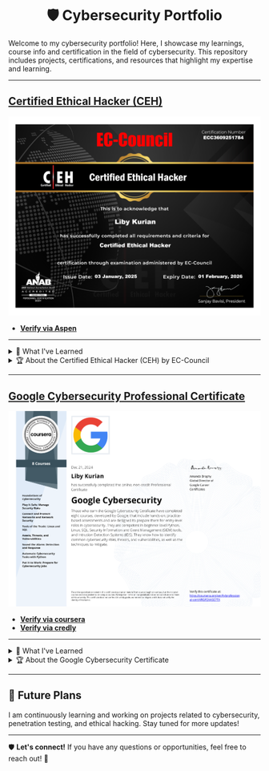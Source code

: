 <h1 align="center">🛡️ Cybersecurity Portfolio</h1>


Welcome to my cybersecurity portfolio! Here, I showcase my learnings, course info and certification in the field of cybersecurity. This repository includes projects, certifications, and resources that highlight my expertise and learning.

---
## **[Certified Ethical Hacker (CEH)](https://www.eccouncil.org/train-certify/certified-ethical-hacker-ceh/)**
  
![Certification Image](./general/cert2.png)  

- **[Verify via Aspen](https://aspen.eccouncil.org/Verify)**  

---
<details>
<summary> 🎯 What I've Learned </summary>

Through the **Certified Ethical Hacker (CEH)** program by EC-Council, I have gained hands-on experience in ethical hacking, cybersecurity principles, tools, and methodologies, including:

✅ **Ethical Hacking & Penetration Testing**
- Understanding the ethical hacking lifecycle and penetration testing methodology
- Key steps in conducting penetration tests (reconnaissance, scanning, gaining access, maintaining access, and reporting)

✅ **Footprinting and Reconnaissance**
- Techniques for gathering information about target systems (network and domain information)
- Tools used for footprinting and scanning the target environment

✅ **Network and System Hacking**
- Penetrating wireless networks and securing them
- Hacking operating systems, network protocols, and services
- Cracking password hashes and bypassing authentication mechanisms

✅ **Malware Threats & Analysis**
- Understanding various types of malware (viruses, worms, Trojans)
- Techniques for detecting and mitigating malware threats

✅ **Web Application Hacking**
- Exploiting vulnerabilities in web applications (SQL injection, XSS, CSRF)
- Using tools like Burp Suite and OWASP ZAP to identify vulnerabilities

✅ **Cryptography & Encryption**
- Understanding encryption algorithms (AES, RSA)
- Techniques for encrypting and decrypting data
- Attacking weak encryption algorithms and exploiting weaknesses

✅ **Social Engineering & Phishing Attacks**
- Conducting social engineering attacks (SET, phishing)
- Creating fake websites and emails to trick users into revealing sensitive information

✅ **Evading IDS, Firewalls & Honeypots**
- Techniques for bypassing intrusion detection/prevention systems (IDS/IPS)
- Using tools and techniques to avoid detection by security systems

✅ **Cloud Computing Security**
- Assessing security risks in cloud-based environments
- Understanding security protocols for cloud computing platforms (AWS, Azure, Google Cloud)
</details>

<details>
<summary> 🏆 About the Certified Ethical Hacker (CEH) by EC-Council </summary>

The **Certified Ethical Hacker (CEH)** program by **EC-Council** is a globally recognized certification designed to teach ethical hacking and penetration testing methodologies. This program equips individuals with the skills required to assess the security posture of networks and systems by exploiting vulnerabilities and testing defenses.

### You'll Learn:
- How to ethically hack systems and networks by simulating real-world attacks
- Techniques for identifying vulnerabilities and securing systems
- How to use industry-standard tools and methodologies to assess security

### Syllabus & Topics Covered:
1. **Introduction to Ethical Hacking**
2. **Footprinting and Reconnaissance**
3. **Scanning Networks**
4. **Enumeration**
5. **System Hacking**
6. **Malware Threats**
7. **Sniffing**
8. **Social Engineering**
9. **Denial-of-Service (DoS) Attacks**
10. **Session Hijacking**
11. **Hacking Web Servers**
12. **Hacking Web Applications**
13. **SQL Injection**
14. **Wireless Networks**
15. **Evading IDS, Firewalls, Honeypots**
16. **Cloud Computing Security**
17. **Cryptography**

---

This program includes **200+ hours of practical, hands-on instruction**, providing real-world hacking scenarios to develop the skills needed to become an ethical hacker.
</details>

---
## **[Google Cybersecurity Professional Certificate](https://www.coursera.org/professional-certificates/google-cybersecurity)**
  
![Certification Image](./general/cert.png)  

- **[Verify via coursera](https://coursera.org/share/e4371426e5cd37ce9acf7b0a8c22098a)**  
- **[Verify via credly](https://www.credly.com/badges/83d0a879-c1c3-4f22-9b0d-95337c430513/public_url)**
---

<details>
  <summary>🎯 What I've Learned</summary>

Through this professional certification program, I have gained hands-on experience in cybersecurity principles, tools, and methodologies, including:

✅ **Understanding Cybersecurity Fundamentals**  
- Importance of cybersecurity practices  
- Cyber threats, risks, and mitigation strategies  

✅ **Security Tools & Techniques**  
- Security Information and Event Management (SIEM)  
- Intrusion Detection Systems (IDS)  
- Linux and SQL for cybersecurity tasks  

✅ **Practical Cybersecurity Applications**  
- Network and endpoint security  
- Cyber incident detection and response  
- Automating cybersecurity tasks with Python  

✅ **Soft Skills for Cybersecurity**  
- Security risk management  
- Communication and collaboration in cybersecurity teams  
- Problem-solving and critical thinking  

</details>
<details>
<summary>🏆 About the Google Cybersecurity Certificate  </summary>

This is an **8-course series** designed by Google to prepare individuals for entry-level cybersecurity roles such as **Cybersecurity Analyst** and **Security Operations Center (SOC) Analyst**.  

### You'll Learn:
- the importance of cybersecurity and its impact on organizations  
- Identify common risks, threats, and vulnerabilities, along with mitigation strategies  
- Protect networks, devices, and data using industry-standard security tools  

### Courses Included:
1. **Foundations of Cybersecurity**  
2. **Play It Safe: Manage Security Risks**  
3. **Connect and Protect: Networks and Network Security**  
4. **Tools of the Trade: Linux and SQL**  
5. **Assets, Threats, and Vulnerabilities**  
6. **Sound the Alarm: Detection and Response**  
7. **Automate Cybersecurity Tasks with Python**  
8. **Put It to Work: Prepare for Cybersecurity Jobs**  

---
This program includes **170+ hours of hands-on instruction**, covering real-world cybersecurity scenarios.
</details>

---

## 🚀 Future Plans  

I am continuously learning and working on projects related to cybersecurity, penetration testing, and ethical hacking. Stay tuned for more updates!  

---

🛡️ **Let's connect!** If you have any questions or opportunities, feel free to reach out! 🚀
